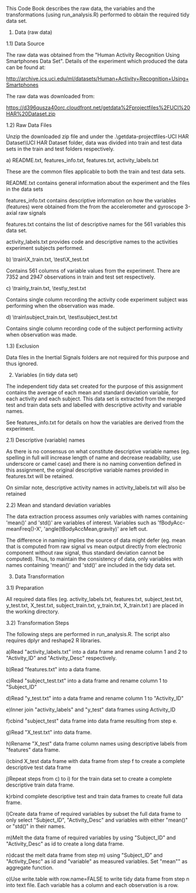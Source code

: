 This Code Book describes the raw data, the variables and the transformations (using run_analysis.R) performed to obtain the required tidy data set.

1) Data (raw data)

1.1) Data Source

The raw data was obtained from the "Human Activity Recognition Using Smartphones Data Set". Details of the experiment which produced the data can be found at:

http://archive.ics.uci.edu/ml/datasets/Human+Activity+Recognition+Using+Smartphones

The raw data was downloaded from:

https://d396qusza40orc.cloudfront.net/getdata%2Fprojectfiles%2FUCI%20HAR%20Dataset.zip

1.2) Raw Data Files

Unzip the downloaded zip file and under the .\getdata-projectfiles-UCI HAR Dataset\UCI HAR Dataset folder, data was divided into train and test data sets in the train and test folders respectively.

a) README.txt, features_info.txt, features.txt, activity_labels.txt

These are the common files applicable to both the train and test data sets.

README.txt contains general information about the experiment and the files in the data sets

features_info.txt contains descriptive information on how the variables (features) were obtained from the from the accelerometer and gyroscope 3-axial raw signals

features.txt contains the list of descriptive names for the 561 variables this data set.

activity_labels.txt provides code and descriptive names to the activities experiment subjects performed.

b) \train\X_train.txt, \test\X_test.txt

Contains 561 columns of variable values from the experiment. There are 7352 and 2947 observations in train and test set respectively.

c) \train\y_train.txt, \test\y_test.txt

Contains single column recording the activity code experiment subject was performing when the observation was made.

d) \train\subject_train.txt, \test\subject_test.txt

Contains single column recording code of the subject performing activity when observation was made.
 
1.3) Exclusion

Data files in the Inertial Signals folders are not required for this purpose and thus ignored.

2) Variables (in tidy data set)

The independent tidy data set created for the purpose of this assignment contains the average of each mean and standard deviation variable, for each activity and each subject. This data set is extracted from the merged test and train data sets and labelled with descriptive activity and variable names.

See features_info.txt for details on how the variables are derived from the experiment.

2.1) Descriptive (variable) names

As there is no consensus on what constitute descriptive variable names (eg. spelling in full will increase length of name and decrease readability, use underscore or camel case) and there is no naming convention defined in this assignment, the original descriptive variable names provided in features.txt will be retained.

On similar note, descriptive activity names in activity_labels.txt will also be retained

2.2) Mean and standard deviation variables

The data extraction process assumes only variables with names containing 'mean()' and 'std()' are variables of interest. Variables such as 'fBodyAcc-meanFreq()-X', 'angle(tBodyAccMean,gravity)' are left out. 

The difference in naming implies the source of data might defer (eg. mean that is computed from raw signal vs mean output directly from electronic component without raw signal, thus standard deviation cannot be computed). Thus, to maintain the consistency of data, only variables with names containing 'mean()' and 'std()' are included in the tidy data set.

3) Data Transformation

3.1) Preparation

All required data files (eg. activity_labels.txt, features.txt, subject_test.txt, y_test.txt, X_test.txt, subject_train.txt, y_train.txt, X_train.txt ) are placed in the working directory.


3.2) Transformation Steps

The following steps are performed in run_analysis.R. The script also requires dplyr and reshape2 R libraries.

a)Read "activity_labels.txt" into a data frame and rename column 1 and 2 to "Activity_ID" and "Activity_Desc" respectively.

b)Read "features.txt" into a data frame.

c)Read "subject_test.txt" into a data frame and rename column 1 to "Subject_ID"

d)Read "y_test.txt" into a data frame and rename column 1 to "Activity_ID"

e)Inner join "activity_labels" and "y_test" data frames using Activity_ID

f)cbind "subject_test" data frame into data frame resulting from step e.

g)Read "X_test.txt" into data frame.

h)Rename "X_test" data frame column names using descriptive labels from "features" data frame.

i)cbind X_test data frame with data frame from step f to create a complete descriptive test data frame

j)Repeat steps from c) to i) for the train data set to create a complete descriptive train data frame.

k)rbind complete descriptive test and train data frames to create full data frame.

l)Create data frame of required variables by subset the full data frame to only select "Subject_ID", "Activity_Desc" and variables with either "mean()" or "std()" in their names.

m)Melt the data frame of required variables by using "Subject_ID" and "Activity_Desc" as id to create a long data frame.

n)dcast the melt data frame from step m) using "Subject_ID" and "Activity_Desc" as id and "variable" as measured variables. Set "mean"" as aggregate function.

o)Use write.table with row.name=FALSE to write tidy data frame from step n into text file. Each variable has a column and each observation is a row.





